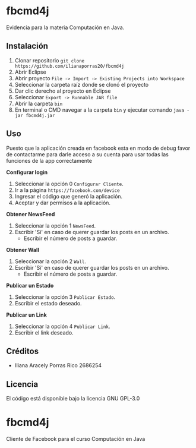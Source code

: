 # fbcmd4j
Evidencia para la materia Computación  en Java.

## Instalación
1. Clonar repositorio `git clone https://github.com/ilianaporras20/fbcmd4j`
2. Abrir Eclipse 
3. Abrir proyecto `File -> Import -> Existing Projects into Workspace`
4. Seleccionar la carpeta raíz donde se clonó el proyecto
5. Dar clic derecho al proyecto en Eclipse
6. Seleccionar `Export -> Runnable JAR file`
7. Abrir la carpeta `bin`
8. En terminal o CMD navegar a la carpeta `bin` y ejecutar comando `java -jar fbcmd4j.jar`

## Uso
Puesto que la aplicación creada en facebook esta en modo de debug favor de contactarme para darle acceso a su cuenta para usar todas las funciones de la app correctamente

**Configurar login**
1. Seleccionar la opción 0 `Configurar Cliente`.
2. Ir a la página `https://facebook.com/device`
3. Ingresar el código que generó la aplicación.
4. Aceptar y dar permisos a la aplicación.

**Obtener NewsFeed**   
1. Seleccionar la opción 1 `NewsFeed`.
2. Escribir 'Si' en caso de querer guardar los posts en un archivo.
	* Escribir el número de posts a guardar.

**Obtener Wall**   
1. Seleccionar la opción 2 `Wall`.
2. Escribir 'Si' en caso de querer guardar los posts en un archivo.
	* Escribir el número de posts a guardar.

**Publicar un Estado**   
1. Seleccionar la opción 3 `Publicar Estado`.
2. Escribir el estado deseado.

**Publicar un Link**   
1. Seleccionar la opción 4 `Publicar Link`.
2. Escribir el link deseado.

## Créditos
- Iliana Aracely Porras Rico 2686254

## Licencia
El código está disponible bajo la licencia GNU GPL-3.0
# fbcmd4j
Cliente de Facebook para el curso Computación en Java
